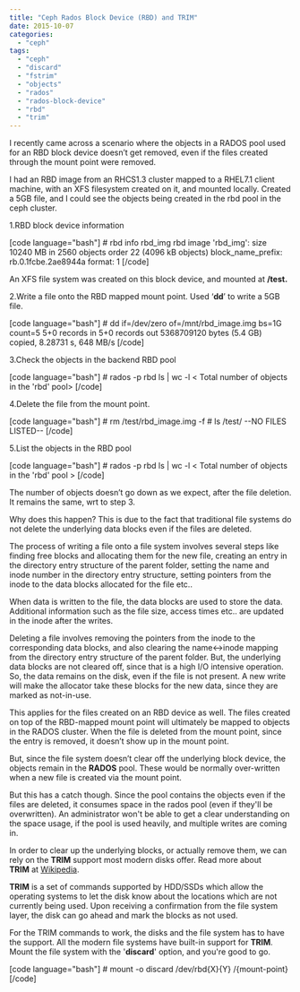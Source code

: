 ```yaml
---
title: "Ceph Rados Block Device (RBD) and TRIM"
date: 2015-10-07
categories:
  - "ceph"
tags:
  - "ceph"
  - "discard"
  - "fstrim"
  - "objects"
  - "rados"
  - "rados-block-device"
  - "rbd"
  - "trim"
---
```

<!--more-->
I recently came across a scenario where the objects in a RADOS pool used for an RBD block device doesn’t get removed, even if the files created through the mount point were removed.

I had an RBD image from an RHCS1.3 cluster mapped to a RHEL7.1 client machine, with an XFS filesystem created on it, and mounted locally. Created a 5GB file, and I could see the objects being created in the rbd pool in the ceph cluster.

1.RBD block device information

\[code language="bash"\] # rbd info rbd\_img rbd image 'rbd\_img': size 10240 MB in 2560 objects order 22 (4096 kB objects) block\_name\_prefix: rb.0.1fcbe.2ae8944a format: 1 \[/code\]

An XFS file system was created on this block device, and mounted at **/test.**

2.Write a file onto the RBD mapped mount point. Used ‘**dd**’ to write a 5GB file.

\[code language="bash"\] # dd if=/dev/zero of=/mnt/rbd\_image.img bs=1G count=5 5+0 records in 5+0 records out 5368709120 bytes (5.4 GB) copied, 8.28731 s, 648 MB/s \[/code\]

3.Check the objects in the backend RBD pool

\[code language="bash"\] # rados -p rbd ls | wc -l &lt; Total number of objects in the 'rbd' pool&gt; \[/code\]

4.Delete the file from the mount point.

\[code language="bash"\] # rm /test/rbd\_image.img -f # ls /test/ --NO FILES LISTED-- \[/code\]

5.List the objects in the RBD pool

\[code language="bash"\] # rados -p rbd ls | wc -l < Total number of objects in the 'rbd' pool > \[/code\]

The number of objects doesn’t go down as we expect, after the file deletion. It remains the same, wrt to step 3.

Why does this happen? This is due to the fact that traditional file systems do not delete the underlying data blocks even if the files are deleted.

The process of writing a file onto a file system involves several steps like finding free blocks and allocating them for the new file, creating an entry in the directory entry structure of the parent folder, setting the name and inode number in the directory entry structure, setting pointers from the inode to the data blocks allocated for the file etc..

When data is written to the file, the data blocks are used to store the data. Additional information such as the file size, access times etc.. are updated in the inode after the writes.

Deleting a file involves removing the pointers from the inode to the corresponding data blocks, and also clearing the name<->inode mapping from the directory entry structure of the parent folder. But, the underlying data blocks are not cleared off, since that is a high I/O intensive operation. So, the data remains on the disk, even if the file is not present. A new write will make the allocator take these blocks for the new data, since they are marked as not-in-use.

This applies for the files created on an RBD device as well. The files created on top of the RBD-mapped mount point will ultimately be mapped to objects in the RADOS cluster. When the file is deleted from the mount point, since the entry is removed, it doesn’t show up in the mount point.

But, since the file system doesn’t clear off the underlying block device, the objects remain in the **RADOS** pool. These would be normally over-written when a new file is created via the mount point.

But this has a catch though. Since the pool contains the objects even if the files are deleted, it consumes space in the rados pool (even if they'll be overwritten). An administrator won't be able to get a clear understanding on the space usage, if the pool is used heavily, and multiple writes are coming in.

In order to clear up the underlying blocks, or actually remove them, we can rely on the **TRIM** support most modern disks offer. Read more about **TRIM** at [Wikipedia](https://en.wikipedia.org/wiki/Trim_%28computing%29).

**TRIM** is a set of commands supported by HDD/SSDs which allow the operating systems to let the disk know about the locations which are not currently being used. Upon receiving a confirmation from the file system layer, the disk can go ahead and mark the blocks as not used.

For the TRIM commands to work, the disks and the file system has to have the support. All the modern file systems have built-in support for **TRIM**. Mount the file system with the '**discard**' option, and you're good to go.

\[code language="bash"\] # mount -o discard /dev/rbd{X}{Y} /{mount-point} \[/code\]
